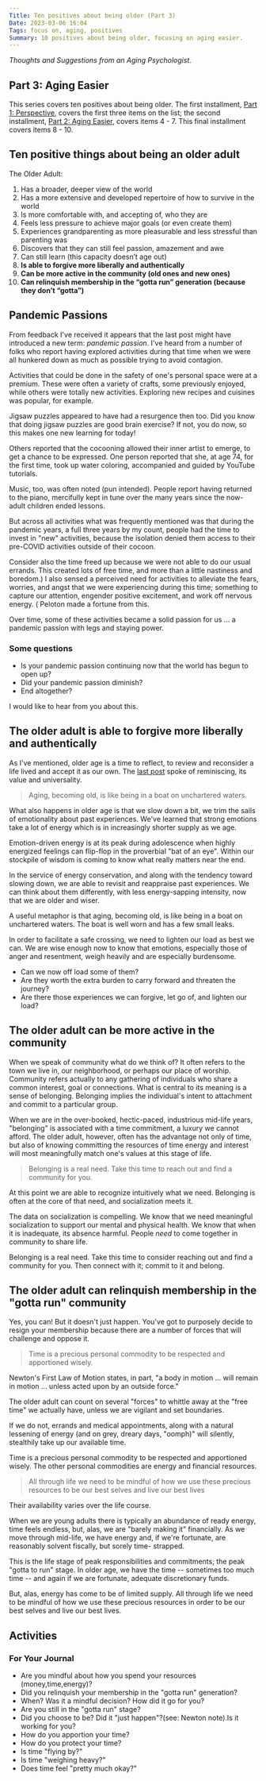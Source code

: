 ```yaml
---
Title: Ten positives about being older (Part 3)
Date: 2023-03-06 16:04
Tags: focus on, aging, positives
Summary: 10 positives about being older, focusing on aging easier.
---
```


_Thoughts and Suggestions from an Aging Psychologist._

## Part 3: Aging Easier

This series covers ten positives about being older. The first installment, [Part 1: Perspective]({filename}10-positives-about-being-older-1.md), covers the first three items on the list; the second installment, [Part 2: Aging Easier]({filename}10-positives-about-being-older-2.md), covers items 4 - 7. This final installment covers items 8 - 10.

## Ten positive things about being an older adult

The Older Adult:

1. Has a broader, deeper view of the world
2. Has a more extensive and developed repertoire of how to survive in the world
3. Is more comfortable with, and accepting of, who they are
4. Feels less pressure to achieve major goals (or even create them)
5. Experiences grandparenting as more pleasurable and less stressful than parenting was
6. Discovers that they can still feel passion, amazement and awe
7. Can still learn (this capacity doesn’t age out)
8. **Is able to forgive more liberally and authentically**
9. **Can be more active in the community (old ones and new ones)**
10. **Can relinquish membership in the “gotta run” generation (because they don’t “gotta”)**

## Pandemic Passions

From feedback I've received it appears that the last post might have introduced a new term: _pandemic passion_. I've heard from a number of folks who report having explored activities during that time when we were all hunkered down as much as possible trying to avoid contagion.

Activities that could be done in the safety of one's personal space were at a premium. These were often a variety of crafts, some previously enjoyed, while others were totally new activities. Exploring new recipes and cuisines was popular, for example.

Jigsaw puzzles appeared to have had a resurgence then too. Did you know that doing jigsaw puzzles are good brain exercise? If not, you do now, so this makes one new learning for today!

Others reported that the cocooning allowed their inner artist to emerge, to get a chance to be expressed. One person reported that she, at age 74, for the first time, took up water coloring, accompanied and guided by YouTube tutorials.

Music, too, was often noted (pun intended). People report having returned to the piano, mercifully kept in tune over the many years since the now-adult children ended lessons.

But across all activities what was frequently mentioned was that during the pandemic years, a full three years by my count, people had the time to invest in "new" activities, because the isolation denied them access to their pre-COVID activities outside of their cocoon.

Consider also the time freed up because we were not able to do our usual errands. This created lots of free time, and more than a little nastiness and boredom.) I also sensed a perceived need for activities to alleviate the fears, worries, and angst that we were experiencing during this time; something to capture our attention, engender positive excitement, and work off nervous energy. ( Peloton made a fortune from this.

Over time, some of these activities became a solid passion for us … a pandemic passion with legs and staying power.

### Some questions

* Is your pandemic passion continuing now that the world has begun to open up?
* Did your pandemic passion diminish?
* End altogether?

I would like to hear from you about this.

## The older adult is able to forgive more liberally and authentically

As I've mentioned, older age is a time to reflect, to review and reconsider a life lived and accept it as our own. The [last post]({filename}10-positives-about-being-older-2.md) spoke of reminiscing, its value and universality.

> Aging, becoming old, is like being in a boat on unchartered waters.

What also happens in older age is that we slow down a bit, we trim the sails of emotionality about past experiences. We've learned that strong emotions take a lot of energy which is in increasingly shorter supply as we age.

Emotion-driven energy is at its peak during adolescence when highly energized feelings can flip-flop in the proverbial "bat of an eye". Within our stockpile of wisdom is coming to know what really matters near the end.

In the service of energy conservation, and along with the tendency toward slowing down, we are able to revisit and reappraise past experiences. We can think about them differently, with less energy-sapping intensity, now that we are older and wiser.

A useful metaphor is that aging, becoming old, is like being in a boat on unchartered waters. The boat is well worn and has a few small leaks.

In order to facilitate a safe crossing, we need to lighten our load as best we can. We are wise enough now to know that emotions, especially those of anger and resentment, weigh heavily and are especially burdensome.

* Can we now off load some of them?
* Are they worth the extra burden to carry forward and threaten the journey?
* Are there those experiences we can forgive, let go of, and lighten our load?

## The older adult can be more active in the community

When we speak of community what do we think of? It often refers to the town we live in, our neighborhood, or perhaps our place of worship. Community refers actually to any gathering of individuals who share a common interest, goal or connections. What is central to its meaning is a sense of belonging. Belonging implies the individual's intent to attachment and commit to a particular group.

When we are in the over-booked, hectic-paced, industrious mid-life years, "belonging" is associated with a time commitment, a luxury we cannot afford. The older adult, however, often has the advantage not only of time, but also of knowing committing the resources of time energy and interest will most meaningfully match one's values at this stage of life.

> Belonging is a real need. Take this time to reach out and find a community for you.

At this point we are able to recognize intuitively what we need. Belonging is often at the core of that need, and socialization meets it.

The data on socialization is compelling. We know that we need meaningful socialization to support our mental and physical health. We know that when it is inadequate, its absence harmful. People _need_ to come together in community to share life.

Belonging is a real need. Take this time to consider reaching out and find a community for you. Then connect with it; commit to it and belong.

## The older adult can relinquish membership in the "gotta run" community

Yes, you can! But it doesn't just happen. You've got to purposely decide to resign your membership because there are a number of forces that will challenge and oppose it.

> Time is a precious personal commodity to be respected and apportioned wisely.

Newton's First Law of Motion states, in part, "a body in motion … will remain in motion … unless acted upon by an outside force."

The older adult can count on several "forces" to whittle away at the "free time" we actually have, unless we are vigilant and set boundaries.

If we do not, errands and medical appointments, along with a natural lessening of energy (and on grey, dreary days, "oomph)" will silently, stealthily take up our available time.

Time is a precious personal commodity to be respected and apportioned wisely. The other personal commodities are energy and financial resources.

> All through life we need to be mindful of how we use these precious resources to be our best selves and live our best lives

Their availability varies over the life course.

When we are young adults there is typically an abundance of ready energy, time feels endless, but, alas, we are "barely making it" financially. As we move through mid-life, we have energy and, if we're fortunate, are reasonably solvent fiscally, but sorely time- strapped.

This is the life stage of peak responsibilities and commitments; the peak "gotta to run" stage. In older age, we have the time -- sometimes too much time -- and again if we are fortunate, adequate discretionary funds.

But, alas, energy has come to be of limited supply. All through life we need to be mindful of how we use these precious resources in order to be our best selves and live our best lives.

## Activities

### For Your Journal

* Are you mindful about how you spend your resources (money,time,energy)?
* Did you relinquish your membership in the "gotta run" generation?
* When? Was it a mindful decision? How did it go for you?
* Are you still in the "gotta run" stage?
* Did you choose to be? Did it "just happen"?(see: Newton note).Is it working for you?
* How do you apportion your time?
* How do you protect your time?
* Is time "flying by?"
* Is time "weighing heavy?"
* Does time feel "pretty much okay?"
